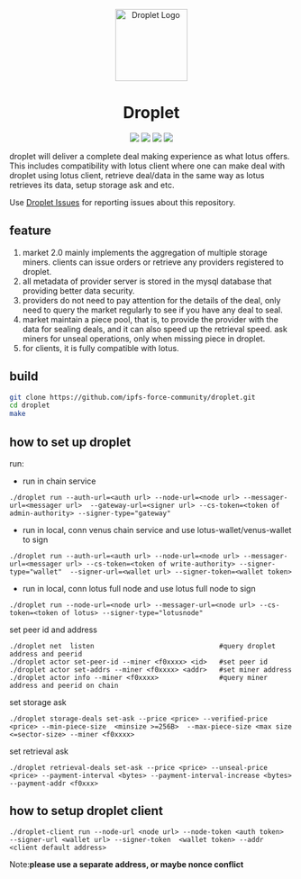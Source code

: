 <p align="center">
  <a href="https://droplet.venus-fil.io/" title="Droplet Docs">
    <img src="https://user-images.githubusercontent.com/1591330/205581638-e2955fa7-0da4-42fa-82d0-debd00b3f368.png" alt="Droplet Logo" width="128" />
  </a>
</p>

<h1 align="center">Droplet</h1>

<p align="center">
 <a href="https://github.com/ipfs-force-community/droplet/actions"><img src="https://github.com/ipfs-force-community/droplet/actions/workflows/build_upload.yml/badge.svg"/></a>
 <a href="https://codecov.io/gh/ipfs-force-community/droplet"><img src="https://codecov.io/gh/ipfs-force-community/droplet/branch/master/graph/badge.svg?token=J5QWYWkgHT"/></a>
 <a href="https://goreportcard.com/report/github.com/ipfs-force-community/droplet"><img src="https://goreportcard.com/badge/github.com/ipfs-force-community/droplet"/></a>
 <a href="https://github.com/ipfs-force-community/droplet/tags"><img src="https://img.shields.io/github/v/tag/ipfs-force-community/droplet"/></a>
  <br>
</p>

droplet will deliver a complete deal making experience as what lotus offers. This includes compatibility with lotus client where one can make deal with droplet using lotus client, retrieve deal/data in the same way as lotus retrieves its data, setup storage ask and etc.

Use [Droplet Issues](https://github.com/ipfs-force-community/droplet/issues) for reporting issues about this repository.

## feature
1. market 2.0 mainly implements the aggregation of multiple storage miners. clients can issue orders or retrieve any providers registered to droplet. 
2. all metadata of provider server is stored in the mysql database that providing better data security.
3. providers do not need to pay attention for the details of the deal, only need to query the market regularly to see if you have any deal to seal. 
4. market maintain a piece pool, that is, to provide the provider with the data for sealing deals, and it can also speed up the retrieval speed. ask miners for unseal operations, only when missing piece in droplet.
5. for clients, it is fully compatible with lotus.


## build

```sh
git clone https://github.com/ipfs-force-community/droplet.git
cd droplet
make
```
## how to set up droplet

run:

- run in chain service
```shell script
./droplet run --auth-url=<auth url> --node-url=<node url> --messager-url=<messager url>  --gateway-url=<signer url> --cs-token=<token of admin-authority> --signer-type="gateway"
```

- run in local, conn venus chain service and use lotus-wallet/venus-wallet to sign 
```shell script
./droplet run --auth-url=<auth url> --node-url=<node url> --messager-url=<messager url> --cs-token=<token of write-authority> --signer-type="wallet"  --signer-url=<wallet url> --signer-token=<wallet token>
```

- run in local, conn lotus full node and use lotus full node to sign
```shell script
./droplet run --node-url=<node url> --messager-url=<node url> --cs-token=<token of lotus> --signer-type="lotusnode"
```

set peer id and address

```shell script
./droplet net  listen                               #query droplet address and peerid
./droplet actor set-peer-id --miner <f0xxxx> <id>   #set peer id
./droplet actor set-addrs --miner <f0xxxx> <addr>   #set miner address
./droplet actor info --miner <f0xxxx>               #query miner address and peerid on chain
```

set storage ask
```shell script
./droplet storage-deals set-ask --price <price> --verified-price <price> --min-piece-size  <minsize >=256B>  --max-piece-size <max size <=sector-size> --miner <f0xxxx>
```

set retrieval ask
```shell script
./droplet retrieval-deals set-ask --price <price> --unseal-price <price> --payment-interval <bytes> --payment-interval-increase <bytes> --payment-addr <f0xxx>
```

## how to setup droplet client

```shell script
./droplet-client run --node-url <node url> --node-token <auth token>  --signer-url <wallet url> --signer-token  <wallet token> --addr <client default address>
```
Note:**please use a separate address, or maybe nonce conflict**
